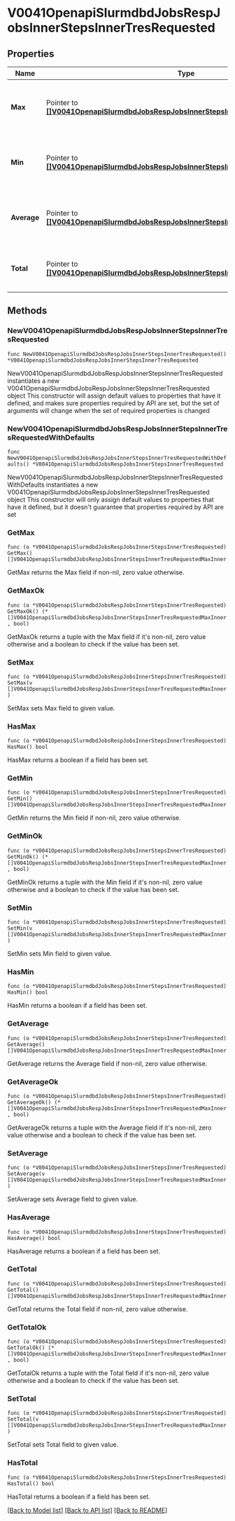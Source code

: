 # V0041OpenapiSlurmdbdJobsRespJobsInnerStepsInnerTresRequested

## Properties

Name | Type | Description | Notes
------------ | ------------- | ------------- | -------------
**Max** | Pointer to [**[]V0041OpenapiSlurmdbdJobsRespJobsInnerStepsInnerTresRequestedMaxInner**](V0041OpenapiSlurmdbdJobsRespJobsInnerStepsInnerTresRequestedMaxInner.md) | Maximum TRES usage requested among all tasks | [optional] 
**Min** | Pointer to [**[]V0041OpenapiSlurmdbdJobsRespJobsInnerStepsInnerTresRequestedMaxInner**](V0041OpenapiSlurmdbdJobsRespJobsInnerStepsInnerTresRequestedMaxInner.md) | Minimum TRES usage requested among all tasks | [optional] 
**Average** | Pointer to [**[]V0041OpenapiSlurmdbdJobsRespJobsInnerStepsInnerTresRequestedMaxInner**](V0041OpenapiSlurmdbdJobsRespJobsInnerStepsInnerTresRequestedMaxInner.md) | Average TRES usage requested among all tasks | [optional] 
**Total** | Pointer to [**[]V0041OpenapiSlurmdbdJobsRespJobsInnerStepsInnerTresRequestedMaxInner**](V0041OpenapiSlurmdbdJobsRespJobsInnerStepsInnerTresRequestedMaxInner.md) | Total TRES usage requested among all tasks | [optional] 

## Methods

### NewV0041OpenapiSlurmdbdJobsRespJobsInnerStepsInnerTresRequested

`func NewV0041OpenapiSlurmdbdJobsRespJobsInnerStepsInnerTresRequested() *V0041OpenapiSlurmdbdJobsRespJobsInnerStepsInnerTresRequested`

NewV0041OpenapiSlurmdbdJobsRespJobsInnerStepsInnerTresRequested instantiates a new V0041OpenapiSlurmdbdJobsRespJobsInnerStepsInnerTresRequested object
This constructor will assign default values to properties that have it defined,
and makes sure properties required by API are set, but the set of arguments
will change when the set of required properties is changed

### NewV0041OpenapiSlurmdbdJobsRespJobsInnerStepsInnerTresRequestedWithDefaults

`func NewV0041OpenapiSlurmdbdJobsRespJobsInnerStepsInnerTresRequestedWithDefaults() *V0041OpenapiSlurmdbdJobsRespJobsInnerStepsInnerTresRequested`

NewV0041OpenapiSlurmdbdJobsRespJobsInnerStepsInnerTresRequestedWithDefaults instantiates a new V0041OpenapiSlurmdbdJobsRespJobsInnerStepsInnerTresRequested object
This constructor will only assign default values to properties that have it defined,
but it doesn't guarantee that properties required by API are set

### GetMax

`func (o *V0041OpenapiSlurmdbdJobsRespJobsInnerStepsInnerTresRequested) GetMax() []V0041OpenapiSlurmdbdJobsRespJobsInnerStepsInnerTresRequestedMaxInner`

GetMax returns the Max field if non-nil, zero value otherwise.

### GetMaxOk

`func (o *V0041OpenapiSlurmdbdJobsRespJobsInnerStepsInnerTresRequested) GetMaxOk() (*[]V0041OpenapiSlurmdbdJobsRespJobsInnerStepsInnerTresRequestedMaxInner, bool)`

GetMaxOk returns a tuple with the Max field if it's non-nil, zero value otherwise
and a boolean to check if the value has been set.

### SetMax

`func (o *V0041OpenapiSlurmdbdJobsRespJobsInnerStepsInnerTresRequested) SetMax(v []V0041OpenapiSlurmdbdJobsRespJobsInnerStepsInnerTresRequestedMaxInner)`

SetMax sets Max field to given value.

### HasMax

`func (o *V0041OpenapiSlurmdbdJobsRespJobsInnerStepsInnerTresRequested) HasMax() bool`

HasMax returns a boolean if a field has been set.

### GetMin

`func (o *V0041OpenapiSlurmdbdJobsRespJobsInnerStepsInnerTresRequested) GetMin() []V0041OpenapiSlurmdbdJobsRespJobsInnerStepsInnerTresRequestedMaxInner`

GetMin returns the Min field if non-nil, zero value otherwise.

### GetMinOk

`func (o *V0041OpenapiSlurmdbdJobsRespJobsInnerStepsInnerTresRequested) GetMinOk() (*[]V0041OpenapiSlurmdbdJobsRespJobsInnerStepsInnerTresRequestedMaxInner, bool)`

GetMinOk returns a tuple with the Min field if it's non-nil, zero value otherwise
and a boolean to check if the value has been set.

### SetMin

`func (o *V0041OpenapiSlurmdbdJobsRespJobsInnerStepsInnerTresRequested) SetMin(v []V0041OpenapiSlurmdbdJobsRespJobsInnerStepsInnerTresRequestedMaxInner)`

SetMin sets Min field to given value.

### HasMin

`func (o *V0041OpenapiSlurmdbdJobsRespJobsInnerStepsInnerTresRequested) HasMin() bool`

HasMin returns a boolean if a field has been set.

### GetAverage

`func (o *V0041OpenapiSlurmdbdJobsRespJobsInnerStepsInnerTresRequested) GetAverage() []V0041OpenapiSlurmdbdJobsRespJobsInnerStepsInnerTresRequestedMaxInner`

GetAverage returns the Average field if non-nil, zero value otherwise.

### GetAverageOk

`func (o *V0041OpenapiSlurmdbdJobsRespJobsInnerStepsInnerTresRequested) GetAverageOk() (*[]V0041OpenapiSlurmdbdJobsRespJobsInnerStepsInnerTresRequestedMaxInner, bool)`

GetAverageOk returns a tuple with the Average field if it's non-nil, zero value otherwise
and a boolean to check if the value has been set.

### SetAverage

`func (o *V0041OpenapiSlurmdbdJobsRespJobsInnerStepsInnerTresRequested) SetAverage(v []V0041OpenapiSlurmdbdJobsRespJobsInnerStepsInnerTresRequestedMaxInner)`

SetAverage sets Average field to given value.

### HasAverage

`func (o *V0041OpenapiSlurmdbdJobsRespJobsInnerStepsInnerTresRequested) HasAverage() bool`

HasAverage returns a boolean if a field has been set.

### GetTotal

`func (o *V0041OpenapiSlurmdbdJobsRespJobsInnerStepsInnerTresRequested) GetTotal() []V0041OpenapiSlurmdbdJobsRespJobsInnerStepsInnerTresRequestedMaxInner`

GetTotal returns the Total field if non-nil, zero value otherwise.

### GetTotalOk

`func (o *V0041OpenapiSlurmdbdJobsRespJobsInnerStepsInnerTresRequested) GetTotalOk() (*[]V0041OpenapiSlurmdbdJobsRespJobsInnerStepsInnerTresRequestedMaxInner, bool)`

GetTotalOk returns a tuple with the Total field if it's non-nil, zero value otherwise
and a boolean to check if the value has been set.

### SetTotal

`func (o *V0041OpenapiSlurmdbdJobsRespJobsInnerStepsInnerTresRequested) SetTotal(v []V0041OpenapiSlurmdbdJobsRespJobsInnerStepsInnerTresRequestedMaxInner)`

SetTotal sets Total field to given value.

### HasTotal

`func (o *V0041OpenapiSlurmdbdJobsRespJobsInnerStepsInnerTresRequested) HasTotal() bool`

HasTotal returns a boolean if a field has been set.


[[Back to Model list]](../README.md#documentation-for-models) [[Back to API list]](../README.md#documentation-for-api-endpoints) [[Back to README]](../README.md)


